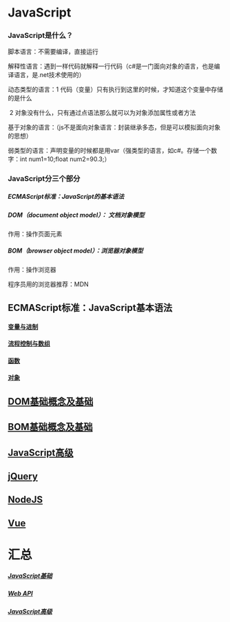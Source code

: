 # JavaScript
### JavaScript是什么？

脚本语言：不需要编译，直接运行

解释性语言：遇到一样代码就解释一行代码（c#是一门面向对象的语言，也是编译语言，是.net技术使用的）

动态类型的语言：1 代码（变量）只有执行到这里的时候，才知道这个变量中存储的是什么

​			       2 对象没有什么，只有通过点语法那么就可以为对象添加属性或者方法

基于对象的语言：（js不是面向对象语言：封装继承多态，但是可以模拟面向对象的思想）

弱类型的语言：声明变量的时候都是用var（强类型的语言，如c#。存储一个数字：int num1=10;float num2=90.3;）



### JavaScript分三个部分

##### ECMAScript标准：JavaScript的基本语法

##### DOM（document object model）： 文档对象模型

作用：操作页面元素

##### BOM（browser object model）：浏览器对象模型 

作用：操作浏览器


程序员用的浏览器推荐：MDN


## ECMAScript标准：JavaScript基本语法
#### [变量与进制](https://github.com/SallyXu2018/webNote/blob/master/Js/blandjzandlx.md)
#### [流程控制与数组](https://github.com/SallyXu2018/webNote/blob/master/Js/lcandsz.md)
#### [函数](https://github.com/SallyXu2018/webNote/blob/master/Js/function.md)
#### [对象](https://github.com/SallyXu2018/webNote/blob/master/Js/object.md)



## [DOM基础概念及基础](https://github.com/SallyXu2018/webNote/blob/master/Js/DOM.md)



## [BOM基础概念及基础](https://github.com/SallyXu2018/webNote/blob/master/Js/BOM.md)


## [JavaScript高级](https://github.com/SallyXu2018/webNote/blob/master/Js/JavaScript%E9%AB%98%E7%BA%A7.md)

## [jQuery](https://github.com/SallyXu2018/webNote/blob/master/Js/jQuery.md)


## [NodeJS](https://github.com/SallyXu2018/webNote/blob/master/NodeJsDay01.md)

## [Vue](https://github.com/SallyXu2018/webNote/blob/master/vue.md)

# 汇总
##### [JavaScript基础](https://github.com/SallyXu2018/webNote/blob/master/Js/01JavaScript%E5%9F%BA%E7%A1%80.md)
##### [Web API](https://github.com/SallyXu2018/webNote/blob/master/Js/02-Web%20API.md)
##### [JavaScript高级](https://github.com/SallyXu2018/webNote/blob/master/Js/03-javaScript.md)
